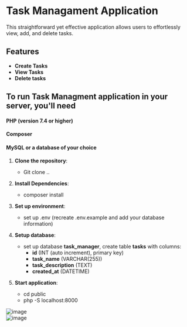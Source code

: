 # Task Managament Application

This straightforward yet effective application allows users to effortlessly view, add, and delete tasks. 

## Features

- **Create Tasks**
- **View Tasks**
- **Delete tasks**

## To run Task Managment application in your server, you'll need 

#### PHP (version 7.4 or higher)
#### Composer
#### MySQL or a database of your choice

1. **Clone the repository**:
    - Git clone ..

2. **Install Dependencies**:
    - composer install

3. **Set up environment**:
    - set up .env (recreate .env.example and add your database information)

4. **Setup database**:
    - set up database **task_manager**, create table **tasks** with columns:
      - **id** (INT (auto increment), primary key)
      - **task_name** (VARCHAR(255))
      - **task_description** (TEXT)
      - **created_at** (DATETIME)
        
5. **Start application**:
    - cd public
    - php -S localhost:8000
  

![image](https://github.com/liga4/IntelligentSystems_assignment/assets/141454772/b4add503-43a7-46a9-af17-1e776d140d42)  
![image](https://github.com/liga4/IntelligentSystems_assignment/assets/141454772/1b92db0d-5b4e-4122-a961-fb2d2147c30c)

